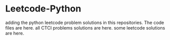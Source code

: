 # Leetcode-Python
adding the python leetcode problem solutions in this repositories. 
The code files are here.
all CTCI problems solutions are here.
some leetcode solutions are here.

























































































































































































































































































































































































































































































































































































































































































































































































































































































































































